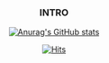 <div align="center"> 

### INTRO


[![Anurag's GitHub stats](https://github-readme-stats.vercel.app/api?username=k1mjunyoung&bg_color=#5383E8&show_icons=true)](https://github.com/anuraghazra/github-readme-stats)  


[![Hits](https://hits.seeyoufarm.com/api/count/incr/badge.svg?url=https%3A%2F%2Fgithub.com%2Fk1mjunyoung&count_bg=%235383E8&title_bg=%23555555&icon=&icon_color=%23E7E7E7&title=hits&edge_flat=true)](https://hits.seeyoufarm.com) 


</div>
